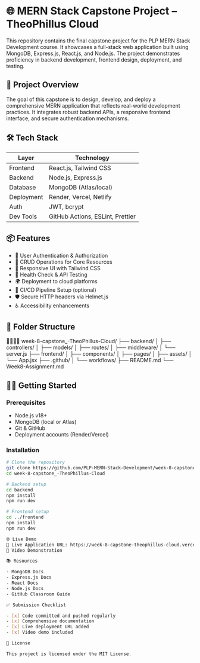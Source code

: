 # 🌐 MERN Stack Capstone Project – TheoPhillus Cloud

This repository contains the final capstone project for the PLP MERN Stack Development course. It showcases a full-stack web application built using MongoDB, Express.js, React.js, and Node.js. The project demonstrates proficiency in backend development, frontend design, deployment, and testing.

## 🚀 Project Overview

The goal of this capstone is to design, develop, and deploy a comprehensive MERN application that reflects real-world development practices. It integrates robust backend APIs, a responsive frontend interface, and secure authentication mechanisms.

## 🛠️ Tech Stack

| Layer       | Technology         |
|------------|--------------------|
| Frontend   | React.js, Tailwind CSS |
| Backend    | Node.js, Express.js |
| Database   | MongoDB (Atlas/local) |
| Deployment | Render, Vercel, Netlify |
| Auth       | JWT, bcrypt |
| Dev Tools  | GitHub Actions, ESLint, Prettier |

## 📦 Features

- 🔐 User Authentication & Authorization
- 📄 CRUD Operations for Core Resources
- 🎨 Responsive UI with Tailwind CSS
- 🧪 Health Check & API Testing
- 🌍 Deployment to cloud platforms
- 🧰 CI/CD Pipeline Setup (optional)
- 🛡️ Secure HTTP headers via Helmet.js
- ♿ Accessibility enhancements

## 📁 Folder Structure


week-8-capstone_-TheoPhillus-Cloud/ ├── backend/ │   ├── controllers/ │   ├── models/ │   ├── routes/ │   ├── middleware/ │   └── server.js ├── frontend/ │   ├── components/ │   ├── pages/ │   ├── assets/ │   └── App.jsx ├── .github/ │   └── workflows/ ├── README.md └── Week8-Assignment.md

## 🧑‍💻 Getting Started

### Prerequisites

- Node.js v18+
- MongoDB (local or Atlas)
- Git & GitHub
- Deployment accounts (Render/Vercel)

### Installation

```bash
# Clone the repository
git clone https://github.com/PLP-MERN-Stack-Development/week-8-capstone_-TheoPhillus-Cloud.git
cd week-8-capstone_-TheoPhillus-Cloud

# Backend setup
cd backend
npm install
npm run dev

# Frontend setup
cd ../frontend
npm install
npm run dev

🌐 Live Demo
🔗 Live Application URL: https://week-8-capstone-theophillus-cloud.vercel.app/
🎥 Video Demonstration

📚 Resources

- MongoDB Docs
- Express.js Docs
- React Docs
- Node.js Docs
- GitHub Classroom Guide

✅ Submission Checklist

- [x] Code committed and pushed regularly
- [x] Comprehensive documentation
- [x] Live deployment URL added
- [x] Video demo included

📄 License

This project is licensed under the MIT License.
